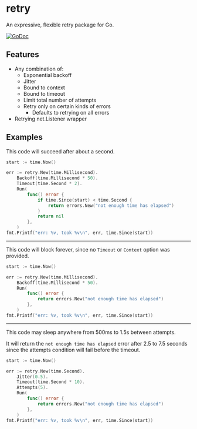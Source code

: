 # retry

An expressive, flexible retry package for Go.

[![GoDoc](https://godoc.org/github.com/golang/gddo?status.svg)](https://godoc.org/github.com/codercom/retry)

## Features

- Any combination of:
  - Exponential backoff
  - Jitter
  - Bound to context
  - Bound to timeout
  - Limit total number of attempts
  - Retry only on certain kinds of errors
    - Defaults to retrying on all errors
- Retrying net.Listener wrapper

## Examples

This code will succeed after about a second.

```go
start := time.Now()

err := retry.New(time.Millisecond).
    Backoff(time.Millisecond * 50).
    Timeout(time.Second * 2).
    Run(
        func() error {
            if time.Since(start) < time.Second {
                return errors.New("not enough time has elapsed")
            }
            return nil
        },
    )
fmt.Printf("err: %v, took %v\n", err, time.Since(start))
```

---

This code will block forever, since no `Timeout` or `Context` option
was provided.

```go
start := time.Now()

err := retry.New(time.Millisecond).
    Backoff(time.Millisecond * 50).
    Run(
        func() error {
            return errors.New("not enough time has elapsed")
        },
    )
fmt.Printf("err: %v, took %v\n", err, time.Since(start))
```

---

This code may sleep anywhere from 500ms to 1.5s between attempts.

It will return the `not enough time has elapsed` error after 2.5 to 7.5 seconds
since the attempts condition will fail before the timeout.

```go
start := time.Now()

err := retry.New(time.Second).
    Jitter(0.5).
    Timeout(time.Second * 10).
    Attempts(5).
    Run(
        func() error {
            return errors.New("not enough time has elapsed")
        },
    )
fmt.Printf("err: %v, took %v\n", err, time.Since(start))
```
